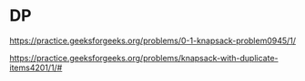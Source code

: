 # DP

https://practice.geeksforgeeks.org/problems/0-1-knapsack-problem0945/1/

https://practice.geeksforgeeks.org/problems/knapsack-with-duplicate-items4201/1/#

